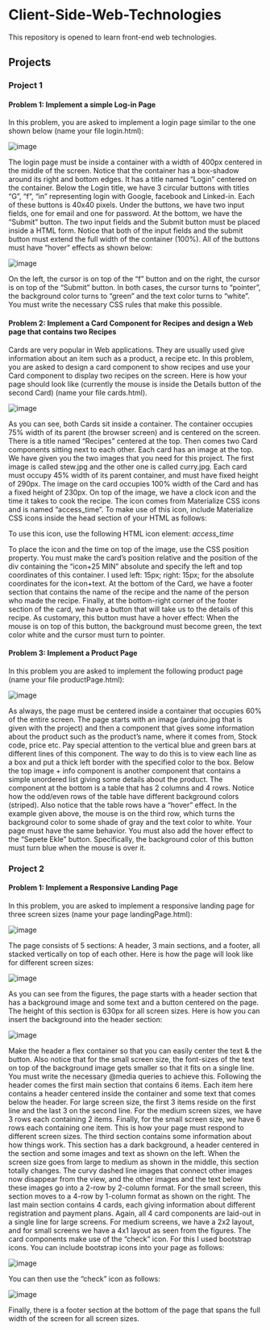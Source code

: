# Client-Side-Web-Technologies
This repository is opened to learn front-end web technologies.

## Projects
### Project 1
#### Problem 1: Implement a simple Log-in Page
In this problem, you are asked to implement a login page similar to the one shown below (name your file login.html):

![image](https://user-images.githubusercontent.com/71591780/219701356-8885e6ab-840d-4c7a-81b4-931fdb2e18dc.png)

The login page must be inside a container with a width of 400px centered in the middle of the screen. Notice that the container has a box-shadow around its right and bottom edges. It has a title named “Login” centered on the container. Below the Login title, we have 3 circular buttons with titles “G”, “f”, “in” representing login with Google, facebook and Linked-in. Each of these buttons is 40x40 pixels. Under the buttons, we have two input fields, one for email and one for password. At the bottom, we have the “Submit” button. The two input fields and the Submit button must be placed inside a HTML form. Notice that both of the input fields and the submit button must extend the full width of the container (100%).
All of the buttons must have “hover” effects as shown below:

![image](https://user-images.githubusercontent.com/71591780/219701245-712d2f65-ab0c-459c-a39f-d16a4f517160.png)
       
On the left, the cursor is on top of the “f” button and on the right, the cursor is on top of the “Submit” button. In both cases, the cursor turns to “pointer”, the background color turns to “green” and the text color turns to “white”. You must write the necessary CSS rules that make this possible.


#### Problem 2: Implement a Card Component for Recipes and design a Web page that contains two Recipes
Cards are very popular in Web applications. They are usually used give information about an item such as a product, a recipe etc. In this problem, you are asked to design a card component to show recipes and use your Card component to display two recipes on the screen. Here is how your page should look like (currently the mouse is inside the Details button of the second Card) (name your file cards.html).

![image](https://user-images.githubusercontent.com/71591780/219701718-300139aa-7bfb-4fad-872d-bf57afa652f6.png)

As you can see, both Cards sit inside a container. The container occupies 75% width of its parent (the browser screen) and is centered on the screen. There is a title named “Recipes” centered at the top. Then comes two Card components sitting next to each other. Each card has an image at the top. We have given you the two images that you need for this project. The first image is called stew.jpg and the other one is called curry.jpg. Each card must occupy 45% width of its parent container, and must have fixed height of 290px. The image on the card occupies 100% width of the Card and has a fixed height of 230px. On top of the image, we have a clock icon and the time it takes to cook the recipe. The icon comes from Materialize CSS icons and is named “access_time”. To make use of this icon, include Materialize CSS icons inside the head section of your HTML as follows:
<link href="https://fonts.googleapis.com/icon?family=Material+Icons" rel="stylesheet">

To use this icon, use the following HTML icon element:
<i class="material-icons">access_time</i>

To place the icon and the time on top of the image, use the CSS position property. You must make the card’s position relative and the position of the div containing the “icon+25 MIN” absolute and specify the left and top coordinates of this container. I used left: 15px; right: 15px; for the absolute coordinates for the icon+text.
At the bottom of the Card, we have a footer section that contains the name of the recipe and the name of the person who made the recipe. Finally, at the bottom-right corner of the footer section of the card, we have a button that will take us to the details of this recipe. As customary, this button must have a hover effect: When the mouse is on top of this button, the background must become green, the text color white and the cursor must turn to pointer.


#### Problem 3: Implement a Product Page
In this problem you are asked to implement the following product page (name your file productPage.html):

![image](https://user-images.githubusercontent.com/71591780/219701984-4d1bb921-8a9b-4ed5-bdb4-0697febdf594.png)

As always, the page must be centered inside a container that occupies 60% of the entire screen. The page starts with an image (arduino.jpg that is given with the project) and then a component that gives some information about the product such as the product’s name, where it comes from, Stock code, price etc. Pay special attention to the vertical blue and green bars at different lines of this component. The way to do this is to view each line as a box and put a thick left border with the specified color to the box.
Below the top image + info component is another component that contains a simple unordered list giving some details about the product. The component at the bottom is a table that has 2 columns and 4 rows. Notice how the odd/even rows of the table have different background colors (striped). Also notice that the table rows have a “hover” effect. In the example given above, the mouse is on the third row, which turns the background color to some shade of gray and the text color to white. Your page must have the same behavior. You must also add the hover effect to the “Sepete Ekle” button. Specifically, the background color of this button must turn blue when the mouse is over it.


### Project 2
#### Problem 1: Implement a Responsive Landing Page
In this problem, you are asked to implement a responsive landing page for three screen sizes (name your page landingPage.html):

![image](https://user-images.githubusercontent.com/71591780/221375136-b1406d72-fdcd-4afa-8c4a-3536668080c5.png)


The page consists of 5 sections: A header, 3 main sections, and a footer, all stacked vertically on top of each other. Here is how the page will look like for different screen sizes:

![image](https://user-images.githubusercontent.com/71591780/221375315-e528caca-22a4-422b-aaac-7b34680a4964.png)
   
As you can see from the figures, the page starts with a header section that has a background image and some text and a button centered on the page. The height of this section is 630px for all screen sizes. Here is how you can insert the background into the header section:

![image](https://user-images.githubusercontent.com/71591780/221375162-5616c8a0-84a8-4ff5-9a40-f78d4c1e10cb.png)

Make the header a flex container so that you can easily center the text & the button. Also notice that for the small screen size, the font-sizes of the text on top of the background image gets smaller so that it fits on a single line. You must write the necessary @media queries to achieve this.
Following the header comes the first main section that contains 6 items. Each item here contains a header centered inside the container and some text that comes below the header. For large screen size, the first 3 items reside on the first line and the last 3 on the second line. For the medium screen sizes, we have 3 rows each containing 2 items. Finally, for the small screen size, we have 6 rows each containing one item. This is how your page must respond to different screen sizes.
The third section contains some information about how things work. This section has a dark background, a header centered in the section and some images and text as shown on the left. When the screen size goes from large to medium as shown in the middle, this section totally changes. The curvy dashed line images that connect other images now disappear from the view, and the other images and the text below these images go into a 2-row by 2-column format. For the small screen, this section moves to a 4-row by 1-column format as shown on the right.
The last main section contains 4 cards, each giving information about different registration and payment plans. Again, all 4 card components are laid-out in a single line for large screens. For medium screens, we have a 2x2 layout, and for small screens we have a 4x1 layout as seen from the figures. The card components make use of the “check” icon. For this I used bootstrap icons. You can include bootstrap icons into your page as follows:
    
   ![image](https://user-images.githubusercontent.com/71591780/221375268-60ea7c5f-617a-4237-9634-2aae81061b6c.png)
    
You can then use the “check” icon as follows:

![image](https://user-images.githubusercontent.com/71591780/221375199-454aee89-fbeb-4bac-b3b6-bf7103ee867c.png)


Finally, there is a footer section at the bottom of the page that spans the full width of the screen for all screen sizes.
